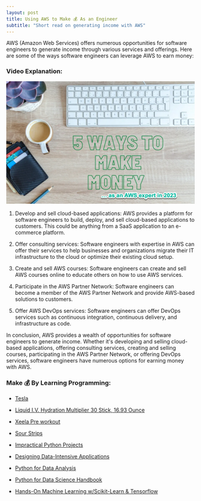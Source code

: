 ```yaml
---
layout: post
title: Using AWS to Make 💰 As an Engineer
subtitle: "Short read on generating income with AWS"
---
```


AWS (Amazon Web Services) offers numerous opportunities for software engineers to generate income through various services and offerings. Here are some of the ways software engineers can leverage AWS to earn money:
### Video Explanation:

[![IMAGE_ALT](../img/make_moneyt_aws.png)](https://youtu.be/MmqtvwbQbks)

1. Develop and sell cloud-based applications: AWS provides a platform for software engineers to build, deploy, and sell cloud-based applications to customers. This could be anything from a SaaS application to an e-commerce platform.

2. Offer consulting services: Software engineers with expertise in AWS can offer their services to help businesses and organizations migrate their IT infrastructure to the cloud or optimize their existing cloud setup.

3. Create and sell AWS courses: Software engineers can create and sell AWS courses online to educate others on how to use AWS services.

4. Participate in the AWS Partner Network: Software engineers can become a member of the AWS Partner Network and provide AWS-based solutions to customers.

5. Offer AWS DevOps services: Software engineers can offer DevOps services such as continuous integration, continuous delivery, and infrastructure as code.

In conclusion, AWS provides a wealth of opportunities for software engineers to generate income. Whether it's developing and selling cloud-based applications, offering consulting services, creating and selling courses, participating in the AWS Partner Network, or offering DevOps services, software engineers have numerous options for earning money with AWS.

### Make 💰 By Learning Programming:
- [Tesla](https://ts.la/khaled835973)
- [Liquid I.V. Hydration Multiplier 30 Stick, 16.93 Ounce](https://amzn.to/3ZFDjDq)
- [Xeela Pre workout]()
- [Sour Strips](https://amzn.to/3EDWUM7)

- [Impractical Python Projects](https://amzn.to/3JpCpWH)
- [Designing Data-Intensive Applications](https://amzn.to/3Hgh5Sj)
- [Python for Data Analysis](https://amzn.to/3D0C8pl)
- [Python for Data Science Handbook](https://amzn.to/3XnZ1ez)
- [Hands-On Machine Learning w/Scikit-Learn & Tensorflow](https://amzn.to/3QTWoyt)

<br>